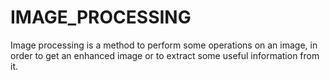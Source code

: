 # IMAGE_PROCESSING
Image processing is a method to perform some operations on an image, in order to get an enhanced image or to extract some useful information from it. 
